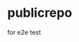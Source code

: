 # publicrepo
for e2e test





















































































































































































































































































































































































































































































































































































































































































































































































































































































































































































































































































































































































































































































































































































































































































































































































































































































































































































































































































































































































































































































































































































































































































































































































































































































































































































































































































































































































































































































































































































































































































































































































































































































































































































































































































































































































































































































































































































































































































































































































































































































































































































































































































































































































































































































































































































































































































































































































































































































































































































































